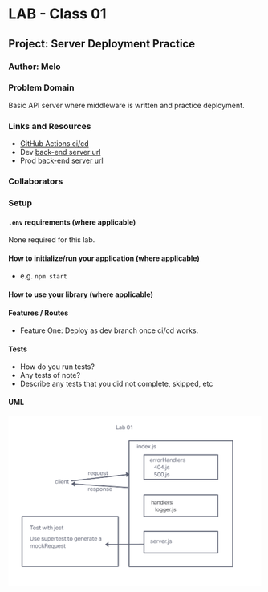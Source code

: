 # LAB - Class 01

## Project: Server Deployment Practice

### Author: Melo

### Problem Domain

Basic API server where middleware is written and practice deployment.

### Links and Resources

- [GitHub Actions ci/cd](https://github.com/MelodicXP/server-deployment-practice/actions)
- Dev [back-end server url](https://four01-server-deployment-practice-6k54.onrender.com)
- Prod [back-end server url](https://four01-server-development-practice-prod.onrender.com)

### Collaborators

### Setup

#### `.env` requirements (where applicable)

None required for this lab.

#### How to initialize/run your application (where applicable)

- e.g. `npm start`

#### How to use your library (where applicable)

#### Features / Routes

- Feature One: Deploy as dev branch once ci/cd works.

#### Tests

<!-- fill in as see fit -->

- How do you run tests?
- Any tests of note?
- Describe any tests that you did not complete, skipped, etc

#### UML

![Lab-01-UML](assets/lab-01-uml.png)
